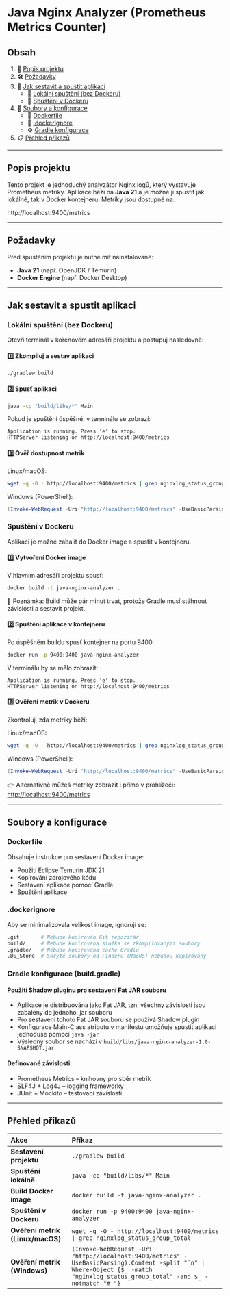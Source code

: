 # Java Nginx Analyzer (Prometheus Metrics Counter)

## Obsah
1. 📌 [Popis projektu](#popis-projektu)
2. 🛠 [Požadavky](#požadavky)
3. 🚀 [Jak sestavit a spustit aplikaci](#jak-sestavit-a-spustit-aplikaci)
    - 📍 [Lokální spuštění (bez Dockeru)](#lokální-spuštění-bez-dockeru)
    - 🐳 [Spuštění v Dockeru](#spuštění-v-dockeru)
4. 📂 [Soubory a konfigurace](#soubory-a-konfigurace)
    - 📝 [Dockerfile](#dockerfile)
    - 🚫 [.dockerignore](#dockerignore)
    - ⚙️ [Gradle konfigurace](#gradle-konfigurace)
5. 📋 [Přehled příkazů](#přehled-příkazů)

---

## Popis projektu
Tento projekt je jednoduchý analyzátor Nginx logů, který vystavuje Prometheus metriky. 
Aplikace běží na **Java 21** a je možné ji spustit jak lokálně, tak v Docker kontejneru. Metriky jsou dostupné na:

http://localhost:9400/metrics

---

## Požadavky
Před spuštěním projektu je nutné mít nainstalované:
- **Java 21** (např. OpenJDK / Temurin)
- **Docker Engine** (např. Docker Desktop)

---

## Jak sestavit a spustit aplikaci

### Lokální spuštění (bez Dockeru)
Otevři terminál v kořenovém adresáři projektu a postupuj následovně:

#### 1️⃣ **Zkompiluj a sestav aplikaci**

```sh
./gradlew build
```

#### 2️⃣ **Spusť aplikaci**

```sh
java -cp "build/libs/*" Main
```

Pokud je spuštění úspěšné, v terminálu se zobrazí:
```arduino
Application is running. Press 'e' to stop.
HTTPServer listening on http://localhost:9400/metrics
```

#### 3️⃣ **Ověř dostupnost metrik**

Linux/macOS:
```sh
wget -q -O - http://localhost:9400/metrics | grep nginxlog_status_group_total
```

Windows (PowerShell):
```powershell
(Invoke-WebRequest -Uri "http://localhost:9400/metrics" -UseBasicParsing).Content -split "`n" | Where-Object {$_ -match "nginxlog_status_group_total" -and $_ -notmatch "# "}
```

### Spuštění v Dockeru
Aplikaci je možné zabalit do Docker image a spustit v kontejneru.

#### 1️⃣ Vytvoření Docker image

V hlavním adresáři projektu spusť:
```sh
docker build -t java-nginx-analyzer .
```

📌 Poznámka: 
Build může pár minut trvat, protože Gradle musí stáhnout závislosti a sestavit projekt.

#### 2️⃣ Spuštění aplikace v kontejneru
Po úspěšném buildu spusť kontejner na portu 9400:
```sh
docker run -p 9400:9400 java-nginx-analyzer
```

V terminálu by se mělo zobrazit:
```arduino
Application is running. Press 'e' to stop.
HTTPServer listening on http://localhost:9400/metrics
```

#### 3️⃣ Ověření metrik v Dockeru
Zkontroluj, zda metriky běží:

Linux/macOS:
```sh
wget -q -O - http://localhost:9400/metrics | grep nginxlog_status_group_total
```

Windows (PowerShell):
```powershell
(Invoke-WebRequest -Uri "http://localhost:9400/metrics" -UseBasicParsing).Content -split "`n" | Where-Object {$_ -match "nginxlog_status_group_total" -and $_ -notmatch "# "}
```

👉 Alternativně můžeš metriky zobrazit i přímo v prohlížeči: [http://localhost:9400/metrics](http://localhost:9400/metrics)

---

## Soubory a konfigurace
### Dockerfile
Obsahuje instrukce pro sestavení Docker image:
- Použití Eclipse Temurin JDK 21
- Kopírování zdrojového kódu
- Sestavení aplikace pomocí Gradle
- Spuštění aplikace

### .dockerignore
Aby se minimalizovala velikost image, ignorují se:
```bash
.git       # Nebude kopírován Git repozitář
build/     # Nebude kopírována složka se zkompilovanými soubory
.gradle/   # Nebude kopírována cache Gradlu
.DS_Store  # Skryté soubory od Finderu (MacOS) nebudou kopírovány
```

### Gradle konfigurace (build.gradle)
#### Použití Shadow pluginu pro sestavení Fat JAR souboru
- Aplikace je distribuována jako Fat JAR, tzn. všechny závislosti jsou zabaleny do jednoho .jar souboru
- Pro sestavení tohoto Fat JAR souboru se používá Shadow plugin
- Konfigurace Main-Class atributu v manifestu umožňuje spustit aplikaci jednoduše pomocí `java -jar`
- Výsledný soubor se nachází v `build/libs/java-nginx-analyzer-1.0-SNAPSHOT.jar`

#### Definované závislosti:
- Prometheus Metrics – knihovny pro sběr metrik
- SLF4J + Log4J – logging frameworky
- JUnit + Mockito – testovací závislosti

---

## Přehled příkazů

| Akce                        | Příkaz |
|:----------------------------|:------------------|
| **Sestavení projektu**      | `./gradlew build` |
| **Spuštění lokálně**        | `java -cp "build/libs/*" Main` |
| **Build Docker image**      | `docker build -t java-nginx-analyzer .` |
| **Spuštění v Dockeru**      | `docker run -p 9400:9400 java-nginx-analyzer` |
| **Ověření metrik (Linux/macOS)** | ```wget -q -O - http://localhost:9400/metrics \| grep nginxlog_status_group_total``` |
| **Ověření metrik (Windows)** | ```(Invoke-WebRequest -Uri "http://localhost:9400/metrics" -UseBasicParsing).Content -split "`n" \| Where-Object {$_ -match "nginxlog_status_group_total" -and $_ -notmatch "# "}``` |